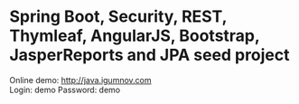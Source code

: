 # Spring Boot, Security, REST, Thymleaf, AngularJS, Bootstrap, JasperReports and JPA seed project
Online demo: http://java.igumnov.com   
Login: demo
Password: demo

